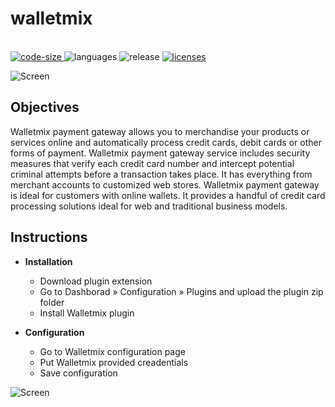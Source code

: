 # walletmix

<p align="left">
  <br>
  <a href="https://github.com/raihanM95/walletmix">
    <img src="https://img.shields.io/github/languages/code-size/raihanM95/walletmix" alt="code-size">
  </a>
  <a>
    <img src="https://img.shields.io/github/languages/count/raihanM95/walletmix" alt="languages">
  </a>
  <a>
    <img src="https://img.shields.io/github/release/raihanM95/walletmix" alt="release">
  </a>
  <a href="https://github.com/raihanM95/walletmix/blob/main/LICENSE">
    <img src="https://img.shields.io/badge/License-Apache-yellow.svg" alt="licenses">
  </a>
</p>

<img src="documentation/payment-gateway.png" alt="Screen"/>


## Objectives
Walletmix payment gateway allows you to merchandise your products or services online and automatically process credit cards, debit cards or other forms of payment. Walletmix payment gateway service includes security measures that verify each credit card number and intercept potential criminal attempts before a transaction takes place. It has everything from merchant accounts to customized web stores. Walletmix payment gateway is ideal for customers with online wallets. It provides a handful of credit card processing solutions ideal for web and traditional business models.


## Instructions

+ **Installation**
    * Download plugin extension
    * Go to Dashborad » Configuration » Plugins and upload the plugin zip folder
    * Install Walletmix plugin
    
+ **Configuration**
    * Go to Walletmix configuration page
    * Put Walletmix provided creadentials
    * Save configuration

<img src="documentation/documentation.PNG" alt="Screen"/>
